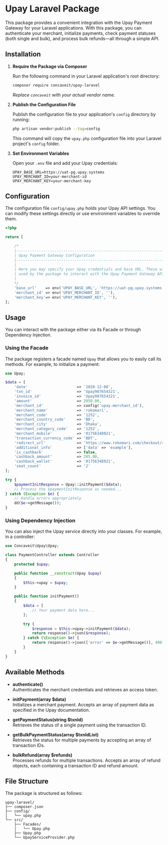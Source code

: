 # Upay Laravel Package

This package provides a convenient integration with the Upay Payment Gateway for your Laravel applications. With this package, you can authenticate your merchant, initialize payments, check payment statuses (both single and bulk), and process bulk refunds—all through a simple API.


## Installation

1. **Require the Package via Composer**

   Run the following command in your Laravel application's root directory:

   ```bash
   composer require concaveit/upay-laravel
   ```

   *Replace `concaveit` with your actual vendor name.*

2. **Publish the Configuration File**

   Publish the configuration file to your application's `config` directory by running:

   ```bash
   php artisan vendor:publish --tag=config
   ```

   This command will copy the `upay.php` configuration file into your Laravel project's `config` folder.

3. **Set Environment Variables**

   Open your `.env` file and add your Upay credentials:

   ```dotenv
   UPAY_BASE_URL=https://uat-pg.upay.systems
   UPAY_MERCHANT_ID=your-merchant-id
   UPAY_MERCHANT_KEY=your-merchant-key
   ```

## Configuration

The configuration file `config/upay.php` holds your Upay API settings. You can modify these settings directly or use environment variables to override them.

```php
<?php

return [

    /*
    |--------------------------------------------------------------------------
    | Upay Payment Gateway Configuration
    |--------------------------------------------------------------------------
    |
    | Here you may specify your Upay credentials and base URL. These will be
    | used by the package to interact with the Upay Payment Gateway API.
    |
    */
    'base_url'    => env('UPAY_BASE_URL', 'https://uat-pg.upay.systems'),
    'merchant_id' => env('UPAY_MERCHANT_ID', ''),
    'merchant_key'=> env('UPAY_MERCHANT_KEY', ''),
];
```

## Usage

You can interact with the package either via its Facade or through Dependency Injection.

### Using the Facade

The package registers a facade named `Upay` that allows you to easily call its methods. For example, to initialize a payment:

```php
use Upay;

$data = [
    'date'                      => '2020-12-08',
    'txn_id'                    => 'Upay987654321',
    'invoice_id'                => 'Upay987654321',
    'amount'                    => 2050.00,
    'merchant_id'               => config('upay.merchant_id'),
    'merchant_name'             => 'rokomari',
    'merchant_code'             => '1252',
    'merchant_country_code'     => 'BD',
    'merchant_city'             => 'Dhaka',
    'merchant_category_code'    => '1252',
    'merchant_mobile'           => '01756348921',
    'transaction_currency_code' => 'BDT',
    'redirect_url'              => 'https://www.rokomari.com/checkout/redirect/',
    'additional_info'           => ['data' => 'example'],
    'is_cashback'               => false,
    'cashback_amount'           => 205.00,
    'cashback_wallet'           => '01756348921',
    'seat_count'                => '2'
];

try {
    $paymentInitResponse = Upay::initPayment($data);
    // Process the $paymentInitResponse as needed...
} catch (Exception $e) {
    // Handle errors appropriately
    dd($e->getMessage());
}
```

### Using Dependency Injection

You can also inject the Upay service directly into your classes. For example, in a controller:

```php
use Concaveit\Upay\Upay;

class PaymentController extends Controller
{
    protected $upay;

    public function __construct(Upay $upay)
    {
        $this->upay = $upay;
    }

    public function initPayment()
    {
        $data = [
            // Your payment data here...
        ];

        try {
            $response = $this->upay->initPayment($data);
            return response()->json($response);
        } catch (\Exception $e) {
            return response()->json(['error' => $e->getMessage()], 400);
        }
    }
}
```

## Available Methods

- **authenticate()**  
  Authenticates the merchant credentials and retrieves an access token.

- **initPayment(array $data)**  
  Initializes a merchant payment. Accepts an array of payment data as specified in the Upay documentation.

- **getPaymentStatus(string $txnId)**  
  Retrieves the status of a single payment using the transaction ID.

- **getBulkPaymentStatus(array $txnIdList)**  
  Retrieves the status for multiple payments by accepting an array of transaction IDs.

- **bulkRefund(array $refunds)**  
  Processes refunds for multiple transactions. Accepts an array of refund objects, each containing a transaction ID and refund amount.

## File Structure

The package is structured as follows:

```
upay-laravel/
├── composer.json
├── config/
│   └── upay.php
└── src/
    ├── Facades/
    │   └── Upay.php
    ├── Upay.php
    └── UpayServiceProvider.php
```